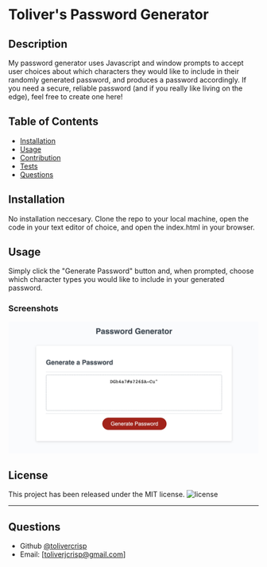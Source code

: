 # Toliver's Password Generator

## Description

My password generator uses Javascript and window prompts to accept user choices about which characters they would like to include in their randomly generated password, and produces a password accordingly. If you need a secure, reliable password (and if you really like living on the edge), feel free to create one here!
  
## Table of Contents
  - [Installation](#installation)
  - [Usage](#usage)
  - [Contribution](#contribution)
  - [Tests](#tests)
  - [Questions](#questions)

## Installation

No installation neccesary. Clone the repo to your local machine, open the code in your text editor of choice, and open the index.html in your browser.

## Usage

Simply click the "Generate Password" button and, when prompted, choose which character types you would like to include in your generated password.

### Screenshots
![Webpage with Generated Password](assets/password-generator.jpg)

## License

This project has been released under the MIT license.
![license](https://img.shields.io/static/v1?label=License&message=MIT&color=blue)

---

## Questions

  - Github [@tolivercrisp](https://github.com/tolivercrisp)
  - Email: [toliverjcrisp@gmail.com]


